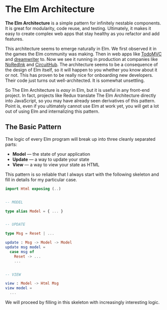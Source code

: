 # The Elm Architecture

**The Elm Architecture** is a simple pattern for infinitely nestable components. It is great for modularity, code reuse, and testing. Ultimately, it makes it easy to create complex web apps that stay healthy as you refactor and add features.

This architecture seems to emerge naturally in Elm. We first observed it in the games the Elm community was making. Then in web apps like [TodoMVC][] and [dreamwriter][] to. Now we see it running in production at companies like [NoRedInk][] and [CircuitHub][]. The architecture seems to be a consequence of the design of Elm itself, so it will happen to you whether you know about it or not. This has proven to be really nice for onboarding new developers. Their code just turns out well-architected. It is somewhat unsettling.

So The Elm Architecture is *easy* in Elm, but it is useful in any front-end project. In fact, projects like Redux translate The Elm Architecture directly into JavaScript, so you may have already seen derivatives of this pattern. Point is, even if you ultimately cannot use Elm at work yet, you will get a lot out of using Elm and internalizing this pattern.

[Elm]: http://elm-lang.org/
[TodoMVC]: https://github.com/evancz/elm-todomvc
[dreamwriter]: https://github.com/rtfeldman/dreamwriter#dreamwriter
[NoRedInk]: https://www.noredink.com/
[CircuitHub]: https://www.circuithub.com/


## The Basic Pattern

The logic of every Elm program will break up into three cleanly separated parts:

  * **Model** &mdash; the state of your application
  * **Update** &mdash; a way to update your state
  * **View** &mdash; a way to view your state as HTML

This pattern is so reliable that I always start with the following skeleton and fill in details for my particular case.

```elm
import Html exposing (..)


-- MODEL

type alias Model = { ... }


-- UPDATE

type Msg = Reset | ...

update : Msg -> Model -> Model
update msg model =
  case msg of
    Reset -> ...
    ...


-- VIEW

view : Model -> Html Msg
view model =
  ...
```

We will proceed by filling in this skeleton with increasingly interesting logic.